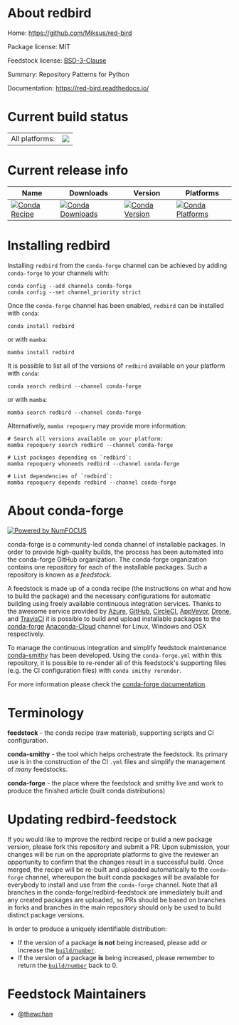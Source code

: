 About redbird
=============

Home: https://github.com/Miksus/red-bird

Package license: MIT

Feedstock license: [BSD-3-Clause](https://github.com/conda-forge/redbird-feedstock/blob/main/LICENSE.txt)

Summary: Repository Patterns for Python

Documentation: https://red-bird.readthedocs.io/

Current build status
====================


<table><tr><td>All platforms:</td>
    <td>
      <a href="https://dev.azure.com/conda-forge/feedstock-builds/_build/latest?definitionId=16602&branchName=main">
        <img src="https://dev.azure.com/conda-forge/feedstock-builds/_apis/build/status/redbird-feedstock?branchName=main">
      </a>
    </td>
  </tr>
</table>

Current release info
====================

| Name | Downloads | Version | Platforms |
| --- | --- | --- | --- |
| [![Conda Recipe](https://img.shields.io/badge/recipe-redbird-green.svg)](https://anaconda.org/conda-forge/redbird) | [![Conda Downloads](https://img.shields.io/conda/dn/conda-forge/redbird.svg)](https://anaconda.org/conda-forge/redbird) | [![Conda Version](https://img.shields.io/conda/vn/conda-forge/redbird.svg)](https://anaconda.org/conda-forge/redbird) | [![Conda Platforms](https://img.shields.io/conda/pn/conda-forge/redbird.svg)](https://anaconda.org/conda-forge/redbird) |

Installing redbird
==================

Installing `redbird` from the `conda-forge` channel can be achieved by adding `conda-forge` to your channels with:

```
conda config --add channels conda-forge
conda config --set channel_priority strict
```

Once the `conda-forge` channel has been enabled, `redbird` can be installed with `conda`:

```
conda install redbird
```

or with `mamba`:

```
mamba install redbird
```

It is possible to list all of the versions of `redbird` available on your platform with `conda`:

```
conda search redbird --channel conda-forge
```

or with `mamba`:

```
mamba search redbird --channel conda-forge
```

Alternatively, `mamba repoquery` may provide more information:

```
# Search all versions available on your platform:
mamba repoquery search redbird --channel conda-forge

# List packages depending on `redbird`:
mamba repoquery whoneeds redbird --channel conda-forge

# List dependencies of `redbird`:
mamba repoquery depends redbird --channel conda-forge
```


About conda-forge
=================

[![Powered by
NumFOCUS](https://img.shields.io/badge/powered%20by-NumFOCUS-orange.svg?style=flat&colorA=E1523D&colorB=007D8A)](https://numfocus.org)

conda-forge is a community-led conda channel of installable packages.
In order to provide high-quality builds, the process has been automated into the
conda-forge GitHub organization. The conda-forge organization contains one repository
for each of the installable packages. Such a repository is known as a *feedstock*.

A feedstock is made up of a conda recipe (the instructions on what and how to build
the package) and the necessary configurations for automatic building using freely
available continuous integration services. Thanks to the awesome service provided by
[Azure](https://azure.microsoft.com/en-us/services/devops/), [GitHub](https://github.com/),
[CircleCI](https://circleci.com/), [AppVeyor](https://www.appveyor.com/),
[Drone](https://cloud.drone.io/welcome), and [TravisCI](https://travis-ci.com/)
it is possible to build and upload installable packages to the
[conda-forge](https://anaconda.org/conda-forge) [Anaconda-Cloud](https://anaconda.org/)
channel for Linux, Windows and OSX respectively.

To manage the continuous integration and simplify feedstock maintenance
[conda-smithy](https://github.com/conda-forge/conda-smithy) has been developed.
Using the ``conda-forge.yml`` within this repository, it is possible to re-render all of
this feedstock's supporting files (e.g. the CI configuration files) with ``conda smithy rerender``.

For more information please check the [conda-forge documentation](https://conda-forge.org/docs/).

Terminology
===========

**feedstock** - the conda recipe (raw material), supporting scripts and CI configuration.

**conda-smithy** - the tool which helps orchestrate the feedstock.
                   Its primary use is in the construction of the CI ``.yml`` files
                   and simplify the management of *many* feedstocks.

**conda-forge** - the place where the feedstock and smithy live and work to
                  produce the finished article (built conda distributions)


Updating redbird-feedstock
==========================

If you would like to improve the redbird recipe or build a new
package version, please fork this repository and submit a PR. Upon submission,
your changes will be run on the appropriate platforms to give the reviewer an
opportunity to confirm that the changes result in a successful build. Once
merged, the recipe will be re-built and uploaded automatically to the
`conda-forge` channel, whereupon the built conda packages will be available for
everybody to install and use from the `conda-forge` channel.
Note that all branches in the conda-forge/redbird-feedstock are
immediately built and any created packages are uploaded, so PRs should be based
on branches in forks and branches in the main repository should only be used to
build distinct package versions.

In order to produce a uniquely identifiable distribution:
 * If the version of a package **is not** being increased, please add or increase
   the [``build/number``](https://docs.conda.io/projects/conda-build/en/latest/resources/define-metadata.html#build-number-and-string).
 * If the version of a package **is** being increased, please remember to return
   the [``build/number``](https://docs.conda.io/projects/conda-build/en/latest/resources/define-metadata.html#build-number-and-string)
   back to 0.

Feedstock Maintainers
=====================

* [@thewchan](https://github.com/thewchan/)

